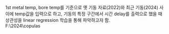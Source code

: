 1st metal temp, bore temp를 기준으로 옛 기동 자료(2022)와 최근 기동(2024) 사이에 temp값을 입력으로 하고, 기동의 특정 구간에서 시간 delay를 출력으로 했을 때
상관성을 linear regression 학습을 통해 파악하고자 함.  
F:\2024\copulas
